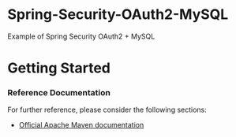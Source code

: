 # Spring-Security-OAuth2-MySQL
Example of Spring Security OAuth2 + MySQL

# Getting Started

### Reference Documentation
For further reference, please consider the following sections:

* [Official Apache Maven documentation](https://maven.apache.org/guides/index.html)
